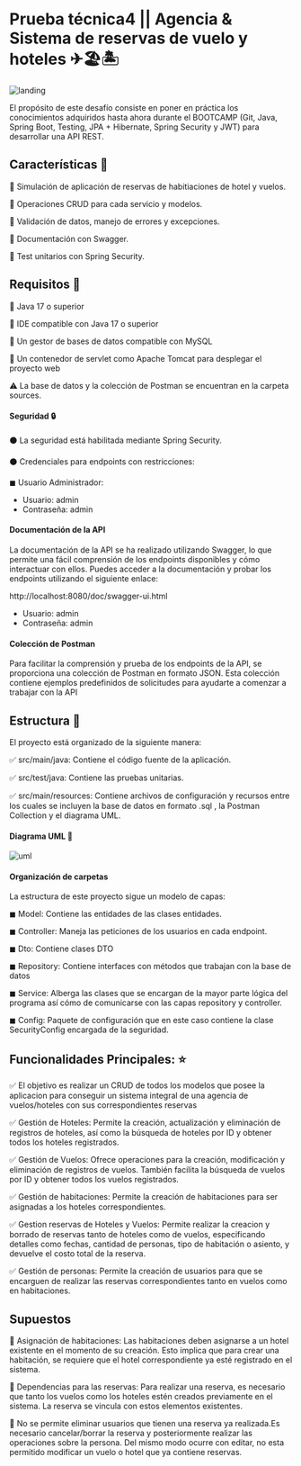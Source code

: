 # Prueba técnica4 || Agencia & Sistema de reservas de vuelo y hoteles ✈🏖🏝

![landing](https://i.imgur.com/Yd6M9oT.png)

El propósito de este desafío consiste en poner en práctica los conocimientos adquiridos hasta ahora durante el BOOTCAMP (Git, Java, Spring Boot, Testing, JPA + Hibernate, Spring Security y JWT) para desarrollar una API REST.

## Características 🎯

🔵 Simulación de aplicación de reservas de habitiaciones de hotel y vuelos.

🔵 Operaciones CRUD para cada servicio y modelos.

🔵 Validación de datos, manejo de errores y excepciones.

🔵 Documentación con Swagger.

🔵 Test unitarios con Spring Security.

## Requisitos 🧾

🔴 Java 17 o superior

🔴 IDE compatible con Java 17 o superior

🔴 Un gestor de bases de datos compatible con MySQL

🔴 Un contenedor de servlet como Apache Tomcat para desplegar el proyecto web

⚠ La base de datos y la colección de Postman se encuentran en la carpeta sources.

#### Seguridad 🔒

⚫ La seguridad está habilitada mediante Spring Security.

⚫ Credenciales para endpoints con restricciones:

 ◼ Usuario Administrador:
 
 - Usuario: admin
 - Contraseña: admin

#### Documentación de la API

La documentación de la API se ha realizado utilizando Swagger, lo que permite una fácil comprensión de los endpoints disponibles y cómo interactuar con ellos. Puedes acceder a la documentación y probar los endpoints utilizando el siguiente enlace:

http://localhost:8080/doc/swagger-ui.html

- Usuario: admin
- Contraseña: admin

#### Colección de Postman

Para facilitar la comprensión y prueba de los endpoints de la API, se proporciona una colección de Postman en formato JSON. Esta colección contiene ejemplos predefinidos de solicitudes para ayudarte a comenzar a trabajar con la API

          

## Estructura 💾

El proyecto está organizado de la siguiente manera:

✅ src/main/java: Contiene el código fuente de la aplicación.

✅ src/test/java: Contiene las pruebas unitarias. 

✅ src/main/resources: Contiene archivos de configuración y recursos entre los cuales se incluyen la base de datos en formato .sql , la Postman Collection y el diagrama UML.

#### Diagrama UML 🎨

![uml](https://i.imgur.com/dL1Re7a.png)


#### Organización de carpetas

La estructura de este proyecto sigue un modelo de capas:

◼ Model: Contiene las entidades de las clases entidades.

◼ Controller: Maneja las peticiones de los usuarios en cada endpoint.

◼ Dto: Contiene clases DTO

◼ Repository: Contiene interfaces con métodos que trabajan con la base de datos

◼ Service: Alberga las clases que se encargan de la mayor parte lógica del programa así cómo de comunicarse con las capas repository y controller.

◼ Config: Paquete de configuración que en este caso contiene la clase SecurityConfig encargada de la seguridad.

## Funcionalidades Principales: ⭐

✅ El objetivo es realizar un CRUD  de todos los modelos que posee la aplicacion para conseguir un sistema integral de una agencia de vuelos/hoteles con sus correspondientes reservas

✅ Gestión de Hoteles: Permite la creación, actualización y eliminación de registros de hoteles, así como la búsqueda de hoteles por ID y obtener todos los hoteles registrados.

✅ Gestión de Vuelos: Ofrece operaciones para la creación, modificación y eliminación de registros de vuelos. También facilita la búsqueda de vuelos por ID y obtener todos los vuelos registrados.

✅ Gestión de habitaciones: Permite la creación de habitaciones para ser asignadas a los hoteles correspondientes.

✅ Gestion reservas de Hoteles y Vuelos: Permite realizar la creacion y borrado de reservas tanto de hoteles como de vuelos, especificando detalles como fechas, cantidad de personas, tipo de habitación o asiento, y devuelve el costo total de la reserva.

✅ Gestión de personas: Permite la creación de usuarios para que se encarguen de realizar las reservas correspondientes tanto en vuelos como en habitaciones.




## Supuestos

🔵 Asignación de habitaciones: Las habitaciones deben asignarse a un hotel existente en el momento de su creación. Esto implica que para crear una habitación, se requiere que el hotel correspondiente ya esté registrado en el sistema.

🔵 Dependencias para las reservas: Para realizar una reserva, es necesario que tanto los vuelos como los hoteles estén creados previamente en el sistema. La reserva se vincula con estos elementos existentes.

🔵 No se permite eliminar usuarios que tienen una reserva ya realizada.Es necesario cancelar/borrar la reserva y posteriormente realizar las operaciones sobre la persona. Del mismo modo ocurre con editar, no esta permitido modificar un vuelo o hotel que ya contiene reservas.
